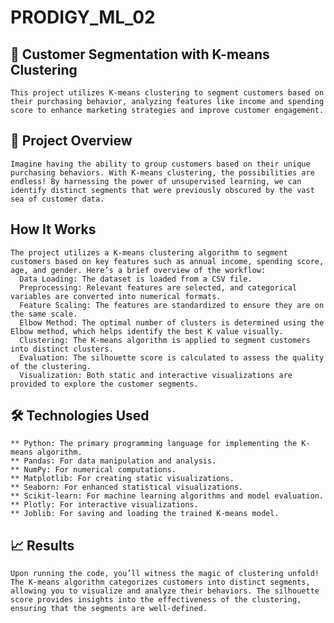 # PRODIGY_ML_02


## **🎯 Customer Segmentation with K-means Clustering**
    This project utilizes K-means clustering to segment customers based on their purchasing behavior, analyzing features like income and spending score to enhance marketing strategies and improve customer engagement.
## **🌟 Project Overview**
    Imagine having the ability to group customers based on their unique purchasing behaviors. With K-means clustering, the possibilities are endless! By harnessing the power of unsupervised learning, we can identify distinct segments that were previously obscured by the vast sea of customer data.
## **How It Works**
    The project utilizes a K-means clustering algorithm to segment customers based on key features such as annual income, spending score, age, and gender. Here’s a brief overview of the workflow:
      Data Loading: The dataset is loaded from a CSV file.
      Preprocessing: Relevant features are selected, and categorical variables are converted into numerical formats.
      Feature Scaling: The features are standardized to ensure they are on the same scale.
      Elbow Method: The optimal number of clusters is determined using the Elbow method, which helps identify the best K value visually.
      Clustering: The K-means algorithm is applied to segment customers into distinct clusters.
      Evaluation: The silhouette score is calculated to assess the quality of the clustering.
      Visualization: Both static and interactive visualizations are provided to explore the customer segments.
## **🛠️ Technologies Used**
    ** Python: The primary programming language for implementing the K-means algorithm.
    ** Pandas: For data manipulation and analysis.
    ** NumPy: For numerical computations.
    ** Matplotlib: For creating static visualizations.
    ** Seaborn: For enhanced statistical visualizations.
    ** Scikit-learn: For machine learning algorithms and model evaluation.
    ** Plotly: For interactive visualizations.
    ** Joblib: For saving and loading the trained K-means model.
## **📈 Results**
    Upon running the code, you’ll witness the magic of clustering unfold! The K-means algorithm categorizes customers into distinct segments, allowing you to visualize and analyze their behaviors. The silhouette score provides insights into the effectiveness of the clustering, ensuring that the segments are well-defined.

